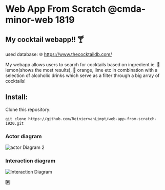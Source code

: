 # Web App From Scratch @cmda-minor-web 1819


## My cocktail webapp!! :cocktail:

used database: 🌐 https://www.thecocktaildb.com/

My webapp allows users to search for cocktails based on ingredient ie. :lemon: lemon(shows the most results), :orange: orange, lime etc in combination with a selection of alcoholic drinks which serve as a filter through a big array of cocktails!

## Install:
Clone this repository:

`git clone https://github.com/ReiniervanLimpt/web-app-from-scratch-1920.git`

### Actor diagram
![actor Diagram 2](https://user-images.githubusercontent.com/36195440/75466298-47039f00-598a-11ea-8dd1-7fbd452cbdbc.png)

### Interaction diagram
![Interaction Diagram](https://user-images.githubusercontent.com/36195440/75466304-48cd6280-598a-11ea-9de7-0a932d576469.png)
<!-- Add a link to your live demo in Github Pages -->

:hash:
